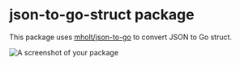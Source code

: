 # json-to-go-struct package

This package uses [mholt/json-to-go](https://github.com/mholt/json-to-go) to convert JSON to Go struct.

![A screenshot of your package](https://github.com/bardiakeyvani/json-to-go-struct/blob/master/json-to-go-struct.gif)
